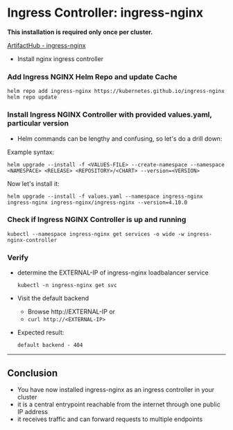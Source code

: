# Ingress Controller: ingress-nginx

**This installation is required only once per cluster.**

[ArtifactHub - ingress-nginx](https://artifacthub.io/packages/helm/ingress-nginx/ingress-nginx)

* Install nginx ingress controller

### Add Ingress NGINX Helm Repo and update Cache

```shell
helm repo add ingress-nginx https://kubernetes.github.io/ingress-nginx
helm repo update
```

### Install Ingress NGINX Controller with provided values.yaml, particular version

* Helm commands can be lengthy and confusing, so let's do a drill down:

Example syntax:
```shell
helm upgrade --install -f <VALUES-FILE> --create-namespace --namespace <NAMESPACE> <RELEASE> <REPOSITORY>/<CHART> --version=<VERSION>
```

Now let's install it:
```shell
helm upgrade --install -f values.yaml --namespace ingress-nginx ingress-nginx ingress-nginx/ingress-nginx --version=4.10.0
```

### Check if Ingress NGINX Controller is up and running

```shell
kubectl --namespace ingress-nginx get services -o wide -w ingress-nginx-controller
```

### Verify

* determine the EXTERNAL-IP of ingress-nginx loadbalancer service

  ```shell
  kubectl -n ingress-nginx get svc
  ```

* Visit the default backend
  * Browse http://EXTERNAL-IP or
  * `curl http://<EXTERNAL-IP>`

* Expected result:

  `default backend - 404`

---

## Conclusion

* You have now installed ingress-nginx as an ingress controller in your cluster
* it is a central entrypoint reachable from the internet through one public IP address
* it receives traffic and can forward requests to multiple endpoints

